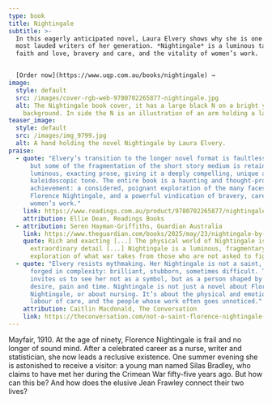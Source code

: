 ```yaml
---
type: book
title: Nightingale
subtitle: >-
  In this eagerly anticipated novel, Laura Elvery shows why she is one of the
  most lauded writers of her generation. *Nightingale* is a luminous tale of
  faith and love, bravery and care, and the vitality of women’s work.


  [Order now](https://www.uqp.com.au/books/nightingale) →
image:
  style: default
  src: /images/cover-rgb-web-9780702265877-nightingale.jpg
  alt: The Nightingale book cover, it has a large black N on a bright yellow
    background. In side the N is an illustration of an arm holding a lamp.
teaser_image:
  style: default
  src: /images/img_9799.jpg
  alt: A hand holding the novel Nightingale by Laura Elvery.
praise:
  - quote: "Elvery’s transition to the longer novel format is faultlessly executed,
      but some of the fragmentation of the short story medium is retained in her
      luminous, exacting prose, giving it a deeply compelling, unique and almost
      kaleidoscopic tone. The entire book is a haunting and thought-provoking
      achievement: a considered, poignant exploration of the many faces of
      Florence Nightingale, and a powerful vindication of bravery, care and
      women’s work."
    link: https://www.readings.com.au/product/9780702265877/nightingale--laura-elvery--2025--9780702265877
    attribution: Ellie Dean, Readings Books
  - attribution: Seren Hayman-Griffiths, Guardian Australia
    link: https://www.theguardian.com/books/2025/may/23/nightingale-by-laura-elvery-review-florence-nightingale-inspires-a-luminous-historical-novel
    quote: Rich and exacting [...] The physical world of Nightingale is rendered in
      extraordinary detail [...] Nightingale is a luminous, fragmentary
      exploration of what war takes from those who are not asked to fight.
  - quote: "Elvery resists mythmaking. Her Nightingale is not a saint, but a woman
      forged in complexity: brilliant, stubborn, sometimes difficult. The novel
      invites us to see her not as a symbol, but as a person shaped by illness,
      desire, pain and time. Nightingale is not just a novel about Florence
      Nightingale, or about nursing. It’s about the physical and emotional
      labour of care, and the people whose work often goes unnoticed."
    attribution: Caitlin Macdonald, The Conversation
    link: https://theconversation.com/not-a-saint-florence-nightingale-heroic-founder-of-modern-nursing-is-humanised-in-a-new-novel-256223
---
```

Mayfair, 1910. At the age of ninety, Florence Nightingale is frail and no longer of sound mind. After a celebrated career as a nurse, writer and statistician, she now leads a reclusive existence. One summer evening she is astonished to receive a visitor: a young man named Silas Bradley, who claims to have met her during the Crimean War fifty-five years ago. But how can this be? And how does the elusive Jean Frawley connect their two lives?
